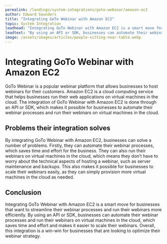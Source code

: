 ```yaml
---
permalink: /landings/system-integrations/goto-webinar/amazon-ec2
author: Edward Saunders
title: "Integrating GoTo Webinar with Amazon EC2"
topic: System Integration
leadhead: "Integrating GoTo Webinar with Amazon EC2 is a smart move for businesses that want to streamline their webinar processes and run their webinars more efficiently"
leadtext: "By using an API or SDK, businesses can automate their webinar processes and run their webinars on virtual machines in the cloud, which saves time and effort and makes it easier to scale their webinars. Overall, this integration is a win-win for businesses that are looking to optimize their webinar strategy."
image: /assets/images/articles/people-sitting-near-table.webp
---
```

<div class="arttext">    <h1>Integrating GoTo Webinar with Amazon EC2</h1>
    <p>GoTo Webinar is a popular webinar platform that allows businesses to host webinars for their customers. Amazon EC2 is a cloud computing service that helps businesses run their web applications on virtual machines in the cloud. The integration of GoTo Webinar with Amazon EC2 is done through an API or SDK, which makes it possible for businesses to automate their webinar processes and run their webinars on virtual machines in the cloud.</p>
    <h2>Problems their integration solves</h2>
    <p>By integrating GoTo Webinar with Amazon EC2, businesses can solve a number of problems. Firstly, they can automate their webinar processes, which saves time and effort for the business. They can also run their webinars on virtual machines in the cloud, which means they don’t have to worry about the technical aspects of hosting a webinar, such as server maintenance and backups. This also makes it possible for businesses to scale their webinars easily, as they can simply provision more virtual machines in the cloud as needed.</p>
    <h2>Conclusion</h2>
    <p>Integrating GoTo Webinar with Amazon EC2 is a smart move for businesses that want to streamline their webinar processes and run their webinars more efficiently. By using an API or SDK, businesses can automate their webinar processes and run their webinars on virtual machines in the cloud, which saves time and effort and makes it easier to scale their webinars. Overall, this integration is a win-win for businesses that are looking to optimize their webinar strategy.</p>
</div>